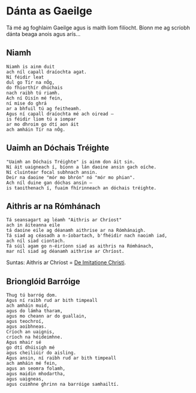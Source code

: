 # Dánta as Gaeilge

<div id="generated-toc"> </div>

Tá mé ag foghlaim Gaeilge agus is maith liom filíocht. Bíonn me ag scríobh dánta beaga anois agus arís...

<h2 id="niamh">Niamh</h2>

```
Niamh is ainm duit
ach níl capall draíochta agat.
Ní féidir leat
dul go Tír na nÓg,
do fhiorthír dhúchais
nach raibh tú riamh.
Ach ní Oisín mé fein,
ní mise do ghrá
ar a bhfuil tú ag feitheamh.
Agus ní capall draíochta mé ach oiread —
is féidir liom tú a iompar
ar mo dhroim go dtí aon áit
ach amháin Tír na nÓg.
```

<h2 id="uaimh-an-dochais-treighte">Uaimh an Dóchais Tréighte</h2>

```
"Uaimh an Dóchais Tréighte" is ainm don áit sin.
Ní áit uaigneach í, bíonn a lán daoine ansin gach oíche.
Ní cluintear focal subhnach ansin.
Deir na daoine "mór mo bhrón" nó "mór mo phian".
Ach níl duine gan dóchas ansin —
is taoithenach í, fuaim fhírinneach an dóchais tréighte.
```

<h2 id="aithris-ar-na-romhanaigh">Aithris ar na Rómhánach</h2>

```
Tá seansagart ag léamh "Aithris ar Chríost"
ach in áiteanna eile
tá daoine eile ag déanamh aithrise ar na Rómhánaigh.
Tá siad ag céasadh a n-íobartach, b'fhéidir nach naoimh iad,
ach níl siad ciontach.
Tá súil agam go n-éiríonn siad as aithris na Rómhánach,
mar níl siad ag déanamh aithrise ar Chríost.
```

Suntas: Aithris ar Chríost = [De Imitatione Christi](https://en.wikipedia.org/wiki/The_Imitation_of_Christ).

<h2 id="briongloid-barroige">Brionglóid Barróige</h2>

```
Thug tú barróg dom.
Agus ní raibh rud ar bith timpeall
ach amháin muid,
agus do lámha tharam,
agus mo cheann ar do guallain,
agus teochroí,
agus aoibhneas.
Críoch an uaignis,
críoch na héideimhne.
Agus mhair sé
go dtí dhúisigh mé
agus cheiliúir do aisling.
Agus ansin, ní raibh rud ar bith timpeall
ach amháin mé fein,
agus an seomra folamh,
agus maidin mhodartha,
agus uaigneas,
agus cuimhne ghrinn na barróige samhailtí.
```
